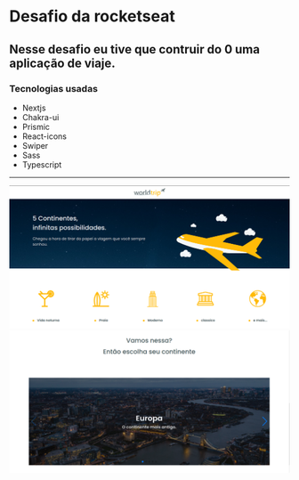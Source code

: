 # Desafio da rocketseat

## Nesse desafio eu tive que contruir do 0 uma aplicação de viaje.

### Tecnologias usadas

- Nextjs
- Chakra-ui
- Prismic
- React-icons
- Swiper
- Sass
- Typescript

<hr>

<img src='public/Captura de tela de 2022-01-25 15-20-29.png'>
<img src='public/Captura de tela de 2022-01-25 15-20-40.png'>
